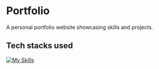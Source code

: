 # Portfolio

A personal portfolio website showcasing skills and projects.

## Tech stacks used

[![My Skills](https://skillicons.dev/icons?i=react,tailwind&theme=light)](https://skillicons.dev)